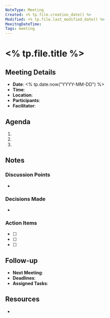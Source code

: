```yaml
---
NoteType: Meeting
Created: <% tp.file.creation_date() %>
Modified: <% tp.file.last_modified_date() %>
MeeitngDateTime:
Tags: meeting
---
```


# <% tp.file.title %>

## Meeting Details
- **Date**: <% tp.date.now("YYYY-MM-DD") %>
- **Time**: 
- **Location**: 
- **Participants**: 
- **Facilitator**: 

## Agenda
1. 
2. 
3. 

## Notes
### Discussion Points
- 

### Decisions Made
- 

### Action Items
- [ ] 
- [ ] 
- [ ] 

## Follow-up
- **Next Meeting**: 
- **Deadlines**: 
- **Assigned Tasks**: 

## Resources
- 
